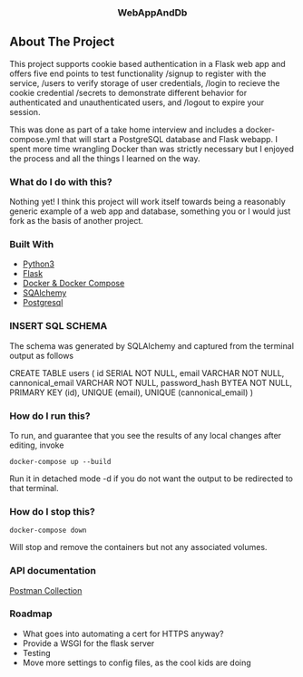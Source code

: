 <h3 align="center">WebAppAndDb</h3>

## About The Project

This project supports cookie based authentication in a Flask web app and offers five end points to test functionality
/signup to register with the service, /users to verify storage of user credentials, /login to recieve the cookie credential
/secrets to demonstrate different behavior for authenticated and unauthenticated users, and /logout to expire your session.

This was done as part of a take home interview and includes a docker-compose.yml that will start a PostgreSQL database and Flask webapp. I spent more time wrangling Docker than was strictly necessary but I enjoyed the process and all the things I learned on the way.

### What do I do with this?

Nothing yet! I think this project will work itself towards being a reasonably generic example of a web app and database, something you or I would just fork as the basis of another project.

### Built With

* [Python3](https://www.python.org/downloads/)
* [Flask](https://flask.palletsprojects.com/en/2.0.x/)
* [Docker & Docker Compose](https://www.docker.com/)
* [SQAlchemy](https://flask-sqlalchemy.palletsprojects.com/en/2.x/)
* [Postgresql](https://www.postgresql.org/)

### INSERT SQL SCHEMA 
The schema was generated by SQLAlchemy and captured from the terminal output as follows

CREATE TABLE users (
       id SERIAL NOT NULL, 
       email VARCHAR NOT NULL, 
       cannonical_email VARCHAR NOT NULL, 
       password_hash BYTEA NOT NULL, 
       PRIMARY KEY (id), 
       UNIQUE (email), 
       UNIQUE (cannonical_email)
)

### How do I run this?

To run, and guarantee that you see the results of any local changes after editing, invoke

```
docker-compose up --build
```
Run it in detached mode -d if you do not want the output to be redirected to that terminal. 

### How do I stop this?

```
docker-compose down
```
Will stop and remove the containers but not any associated volumes.


### API documentation

[Postman Collection](https://www.getpostman.com/collections/65662e06361f104400f2)


### Roadmap

* What goes into automating a cert for HTTPS anyway?
* Provide a WSGI for the flask server
* Testing
* Move more settings to config files, as the cool kids are doing